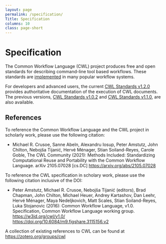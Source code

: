 ```yaml
---
layout: page
permalink: /specification/
Title: Specification
columns: 10
class: page-short
---
```


# Specification

The Common Workflow Language (CWL) project produces free and open standards for describing command-line tool based workflows. These standards are [implemented](/implementations/) in many popular workflow systems. 

For developers and advanced users, the current [CWL Standards v1.2.0](https://www.commonwl.org/v1.2/) provides authoritative documentation of the execution of CWL documents. The previous versions, [CWL Standards v1.0.2](https://www.commonwl.org/v1.0/) and [CWL Standards v1.1.0](https://www.commonwl.org/v1.1/), are also available.

## References

To reference the Common Workflow Language and the CWL project in scholarly work, please use the following citation:

* Michael R. Crusoe, Sanne Abeln, Alexandru Iosup, Peter Amstutz, John Chilton, Nebojša Tijanić, Hervé Ménager, Stian Soiland-Reyes, Carole Goble, The CWL Community (2021):
Methods Included: Standardizing Computational Reuse and Portability with the Common Workflow Language.
arXiv 2105.07028 [cs.DC] <https://arxiv.org/abs/2105.07028>

To reference the CWL specification in scholary work, please use the following citation inclusive of the DOI:

* Peter Amstutz, Michael R. Crusoe, Nebojša Tijanić (editors), Brad Chapman, John Chilton, Michael Heuer, Andrey Kartashov, Dan Leehr, Hervé Ménager, Maya Nedeljkovich, Matt Scales, Stian Soiland-Reyes, Luka Stojanovic (2016):
Common Workflow Language, v1.0.
Specification, Common Workflow Language working group. <https://w3id.org/cwl/v1.0/> <https://doi.org/10.6084/m9.figshare.3115156.v2>

A collection of existing references to CWL can be found at <https://zotero.org/groups/cwl>
